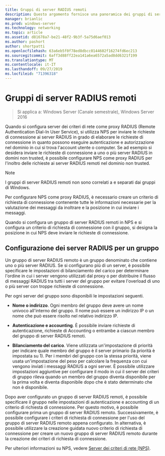 ```yaml
---
title: Gruppi di server RADIUS remoti
description: Questo argomento fornisce una panoramica dei gruppi di server RADIUS remoti del server dei criteri di rete in Windows Server 2016.
manager: brianlic
ms.prod: windows-server
ms.technology: networking
ms.topic: article
ms.assetid: d81678a7-be21-48f2-9b3f-5a75d6aef013
ms.author: pashort
author: shortpatti
ms.openlocfilehash: 63a6eb5f0f78ed8dbcc0144602f16274fd6ec213
ms.sourcegitcommit: 6aff3d88ff22ea141a6ea6572a5ad8dd6321f199
ms.translationtype: MT
ms.contentlocale: it-IT
ms.lasthandoff: 09/27/2019
ms.locfileid: "71396318"
---
```

# <a name="remote-radius-server-groups"></a>Gruppi di server RADIUS remoti

>Si applica a: Windows Server (Canale semestrale), Windows Server 2016

Quando si configura server dei criteri di rete come proxy RADIUS (Remote Authentication Dial-In User Service), si utilizza NPS per inviare le richieste di connessione ai server RADIUS in grado di elaborare le richieste di connessione in quanto possono eseguire autenticazione e autorizzazione nel dominio in cui si trova l'account utente o computer. Se ad esempio si desidera inviare le richieste di connessione a uno o più server RADIUS in domini non trusted, è possibile configurare NPS come proxy RADIUS per l'inoltro delle richieste ai server RADIUS remoti nel dominio non trusted.

>[!NOTE]
>I gruppi di server RADIUS remoti non sono correlati a e separati dai gruppi di Windows.

Per configurare NPS come proxy RADIUS, è necessario creare un criterio di richiesta di connessione contenente tutte le informazioni necessarie per la valutazione dei messaggi da inoltrare e la posizione in cui inviare i messaggi.

Quando si configura un gruppo di server RADIUS remoti in NPS e si configura un criterio di richiesta di connessione con il gruppo, si designa la posizione in cui NPS deve inviare le richieste di connessione.

## <a name="configuring-radius-servers-for-a-group"></a>Configurazione dei server RADIUS per un gruppo

Un gruppo di server RADIUS remoto è un gruppo denominato che contiene uno o più server RADIUS. Se si configurano più di un server, è possibile specificare le impostazioni di bilanciamento del carico per determinare l'ordine in cui i server vengono utilizzati dal proxy o per distribuire il flusso di messaggi RADIUS tra tutti i server del gruppo per evitare l'overload di uno o più server con troppe richieste di connessione.

Per ogni server del gruppo sono disponibili le impostazioni seguenti.

- **Nome o indirizzo**. Ogni membro del gruppo deve avere un nome univoco all'interno del gruppo. Il nome può essere un indirizzo IP o un nome che può essere risolto nel relativo indirizzo IP.

- **Autenticazione e accounting**. È possibile inviare richieste di autenticazione, richieste di Accounting o entrambe a ciascun membro del gruppo di server RADIUS remoti.

- **Bilanciamento del carico**. Viene utilizzata un'impostazione di priorità per indicare quale membro del gruppo è il server primario (la priorità è impostata su 1). Per i membri del gruppo con la stessa priorità, viene usata un'impostazione del peso per calcolare la frequenza con cui vengono inviati i messaggi RADIUS a ogni server. È possibile utilizzare impostazioni aggiuntive per configurare il modo in cui il server dei criteri di gruppo rileva quando un membro del gruppo diventa disponibile per la prima volta e diventa disponibile dopo che è stato determinato che non è disponibile.

Dopo aver configurato un gruppo di server RADIUS remoti, è possibile specificare il gruppo nelle impostazioni di autenticazione e accounting di un criterio di richiesta di connessione. Per questo motivo, è possibile configurare prima un gruppo di server RADIUS remoto. Successivamente, è possibile configurare i criteri di richiesta di connessione per l'uso del gruppo di server RADIUS remoto appena configurato. In alternativa, è possibile utilizzare la creazione guidata nuovo criterio di richiesta di connessione per creare un nuovo gruppo di server RADIUS remoto durante la creazione dei criteri di richiesta di connessione.

Per ulteriori informazioni su NPS, vedere [Server dei criteri di rete (NPS)](nps-top.md).
